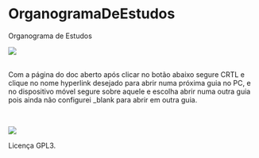 # OrganogramaDeEstudos
Organograma de Estudos

<!DOCTYPE html>
<html>
<head>
<meta charset="utf-8" />
<title></title>
</head>
<body>
<a href=”youtube.com/channel/UCqeV9QjYoUxOLD6p3QwxpnA/videos” target="_blank"><img src=”https://raw.githubusercontent.com/GamerCleanVic/OrganogramaDeEstudos/gh-pages/Imagens/YTbutao.png”/></a> <br clear="all"/><br clear="all"/>
<p align="justified">
Com a página do doc aberto após clicar no botão abaixo segure CRTL e clique no nome hyperlink desejado para abrir numa próxima guia no PC, e no dispositivo móvel segure sobre aquele e escolha abrir numa outra guia pois ainda não configurei _blank para abrir em outra guia. </p><br clear="all"/>

<a href=”https://gamercleanvic.github.io/OrganogramaDeEstudos/” target="_blank"><img src=”https://raw.githubusercontent.com/GamerCleanVic/OrganogramaDeEstudos/gh-pages/Imagens/OEbot%C3%A3o.png”/></a><br clear="all"/>

<p align="justified">Licença GPL3.</p>
</body>
</html>


